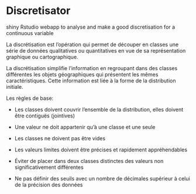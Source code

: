 # Discretisator
shiny Rstudio webapp to analyse and make a good discretisation for a continuous variable

La discrétisation est l’opération qui permet de découper en classes une série de données qualitatives ou quantitatives en vue de sa représentation graphique ou cartographique.

La discrétisation simplifie l’information en regroupant dans des classes différentes les objets géographiques qui présentent les mêmes caractéristiques. Cette information est liée à la forme de la distribution initiale.


Les règles de base:

- Les classes doivent couvrir l’ensemble de la distribution, elles doivent être contiguës (jointives)

- Une valeur ne doit appartenir qu’à une classe et une seule

- Les classes ne doivent pas être vides

- Les valeurs limites doivent être précises et rapidement appréhendables


- Éviter de placer dans deux classes distinctes des valeurs non significativement différentes

- Ne pas définir des seuils avec un nombre de décimales supérieur à celui de la précision des données
